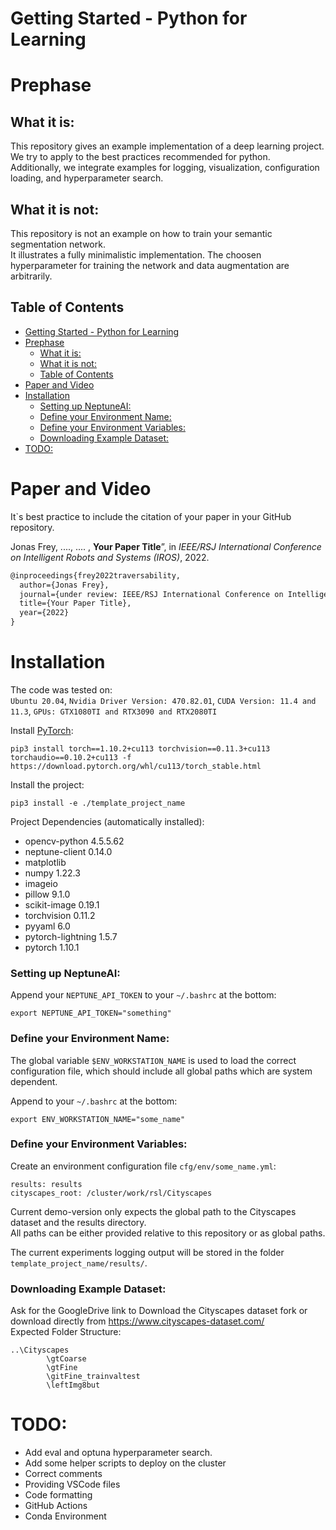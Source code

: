 #  Getting Started - Python for Learning

# Prephase

## What it is: 
This repository gives an example implementation of a deep learning project.   
We try to apply to the best practices recommended for python.  
Additionally, we integrate examples for logging, visualization, configuration loading, and hyperparameter search.

## What it is not: 
This repository is not an example on how to train your semantic segmentation network.  
It illustrates a fully minimalistic implementation. 
The choosen hyperparameter for training the network and data augmentation are arbitrarily.  

## Table of Contents
- [Getting Started - Python for Learning](#getting-started---python-for-learning)
- [Prephase](#prephase)
  - [What it is:](#what-it-is)
  - [What it is not:](#what-it-is-not)
  - [Table of Contents](#table-of-contents)
- [Paper and Video](#paper-and-video)
- [Installation](#installation)
    - [Setting up NeptuneAI:](#setting-up-neptuneai)
    - [Define your Environment Name:](#define-your-environment-name)
    - [Define your Environment Variables:](#define-your-environment-variables)
    - [Downloading Example Dataset:](#downloading-example-dataset)
- [TODO:](#todo)
# Paper and Video

It`s best practice to include the citation of your paper in your GitHub repository. 

Jonas Frey, ...., .... , **Your Paper Title**”, in *IEEE/RSJ International Conference on Intelligent Robots and Systems (IROS)*, 2022.

```latex
@inproceedings{frey2022traversability,
  author={Jonas Frey},
  journal={under review: IEEE/RSJ International Conference on Intelligent Robots and Systems (IROS)},
  title={Your Paper Title},
  year={2022}
}
```
# Installation
The code was tested on:  
`Ubuntu 20.04`, `Nvidia Driver Version: 470.82.01`, `CUDA Version: 11.4 and 11.3`, `GPUs: GTX1080TI and RTX3090 and RTX2080TI`   

Install [PyTorch](https://pytorch.org/get-started/): 
```
pip3 install torch==1.10.2+cu113 torchvision==0.11.3+cu113 torchaudio==0.10.2+cu113 -f https://download.pytorch.org/whl/cu113/torch_stable.html
```

Install the project:
```
pip3 install -e ./template_project_name
```

Project Dependencies (automatically installed): 
- opencv-python 4.5.5.62
- neptune-client 0.14.0
- matplotlib
- numpy 1.22.3 
- imageio
- pillow 9.1.0
- scikit-image 0.19.1
- torchvision 0.11.2
- pyyaml 6.0
- pytorch-lightning 1.5.7
- pytorch 1.10.1

### Setting up NeptuneAI:
Append your `NEPTUNE_API_TOKEN` to your `~/.bashrc` at the bottom:
```
export NEPTUNE_API_TOKEN="something"
```
### Define your Environment Name:
The global variable `$ENV_WORKSTATION_NAME` is used to load the correct configuration file, which should include all global paths which are system dependent. 

Append to your `~/.bashrc` at the bottom:
```
export ENV_WORKSTATION_NAME="some_name"
```

### Define your Environment Variables:
Create an environment configuration file `cfg/env/some_name.yml`:
```
results: results
cityscapes_root: /cluster/work/rsl/Cityscapes
```
Current demo-version only expects the global path to the Cityscapes dataset and the results directory.  
All paths can be either provided relative to this repository or as global paths.  

The current experiments logging output will be stored in the folder `template_project_name/results/`.



### Downloading Example Dataset:
Ask for the GoogleDrive link to Download the Cityscapes dataset fork or download directly from https://www.cityscapes-dataset.com/  
Expected Folder Structure:
```
..\Cityscapes
        \gtCoarse
        \gtFine
        \gitFine_trainvaltest
        \leftImg8but
```

# TODO:
- Add eval and optuna hyperparameter search.
- Add some helper scripts to deploy on the cluster 
- Correct comments
- Providing VSCode files
- Code formatting
- GitHub Actions
- Conda Environment